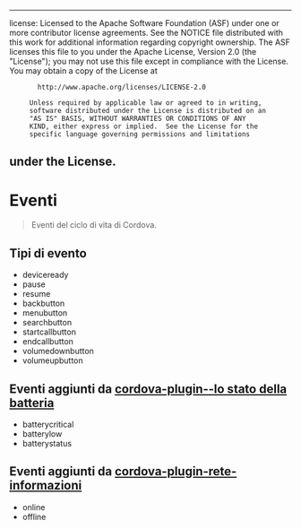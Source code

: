 * * *

license: Licensed to the Apache Software Foundation (ASF) under one or more contributor license agreements. See the NOTICE file distributed with this work for additional information regarding copyright ownership. The ASF licenses this file to you under the Apache License, Version 2.0 (the "License"); you may not use this file except in compliance with the License. You may obtain a copy of the License at

           http://www.apache.org/licenses/LICENSE-2.0
    
         Unless required by applicable law or agreed to in writing,
         software distributed under the License is distributed on an
         "AS IS" BASIS, WITHOUT WARRANTIES OR CONDITIONS OF ANY
         KIND, either express or implied.  See the License for the
         specific language governing permissions and limitations
    

## under the License.

# Eventi

> Eventi del ciclo di vita di Cordova.

## Tipi di evento

*   deviceready
*   pause
*   resume
*   backbutton
*   menubutton
*   searchbutton
*   startcallbutton
*   endcallbutton
*   volumedownbutton
*   volumeupbutton

## Eventi aggiunti da [cordova-plugin--lo stato della batteria][1]

 [1]: https://github.com/apache/cordova-plugin-battery-status/blob/master/README.md

*   batterycritical
*   batterylow
*   batterystatus

## Eventi aggiunti da [cordova-plugin-rete-informazioni][2]

 [2]: https://github.com/apache/cordova-plugin-network-information/blob/master/README.md

*   online
*   offline